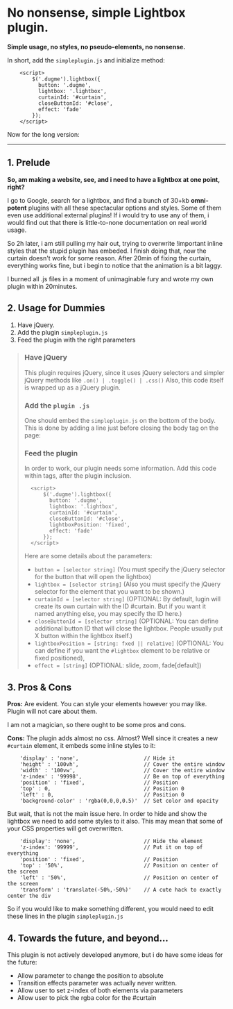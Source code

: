 # No nonsense, simple Lightbox plugin.

**Simple usage, no styles, no pseudo-elements, no nonsense.**

In short, add the `simpleplugin.js` and initialize method:

```
    <script>
        $('.dugme').lightbox({
          button: '.dugme',
          lightbox: '.lightbox',
          curtainId: '#curtain',
          closeButtonId: '#close',
          effect: 'fade'
        });
    </script>
```

Now for the long version:


----------


## 1. Prelude


**So, am making a website, see, and i need to have a lightbox at one point, right?**

I go to Google, search for a lightbox, and find a bunch of 30+kb **omni-potent** plugins with all these spectacular options and styles. Some of them even use additional external plugins! If i would try to use any of them, i would find out that there is little-to-none documentation on real world usage.

So 2h later, i am still pulling my hair out, trying to overwrite !important inline styles that the stupid plugin has embeded. I finish doing that, now the curtain doesn't work for some reason. After 20min of fixing the curtain, everything works fine, but i begin to notice that the animation is a bit laggy.

I burned all .js files in a moment of unimaginable fury and wrote my own plugin within 20minutes.

## 2. Usage for Dummies

1. Have jQuery.
2. Add the plugin `simpleplugin.js`
3. Feed the plugin with the right parameters

> ### Have jQuery
> 
> This plugin requires jQuery, since it uses jQuery selectors and
> simpler jQuery methods like `.on() | .toggle() | .css()` Also, this
> code itself is wrapped up as a jQuery plugin.
> 
> ### Add the `plugin .js`
> 
> One should embed the `simpleplugin.js` on the bottom of the body. This
> is done by adding a line just before closing the body tag on the page:
> 
> 
> ### Feed the plugin
> 
> In order to work, our plugin needs some information. Add this code
> within <script></script> tags, after the plugin inclusion.
> 
> ```
>   <script>
>       $('.dugme').lightbox({
>         button: '.dugme',
>         lightbox: '.lightbox',
>         curtainId: '#curtain',
>         closeButtonId: '#close',
>         lightboxPosition: 'fixed',
>         effect: 'fade'
>       });
>   </script>
>```
> Here are some details about the
> parameters:
> 
> - `button = [selector string]` (You must specify the jQuery selector for the button that will open the lightbox)
> - `lightbox = [selector string]` (Also you must specify the jQuery selector for the element that you want to be shown.)
> - `curtainId = [selector string]` (OPTIONAL: By default, lugin will create its own curtain with the ID #curtain. But if you want it named anything else, you may specify the ID here.)
> - `closeButtonId = [selector string]` (OPTIONAL: You can define additional button ID that will close the lightbox. People usually put X button within the lightbox itself.)
> - `lightboxPosition = [string: fxed || relative]` (OPTIONAL: You can define if you want the `#lightbox` element to be relative or fixed positioned),
> - `effect = [string]` (OPTIONAL: slide, zoom,  fade[default])

## 3. Pros & Cons

**Pros:** Are evident. You can style your elements however you may like. Plugin will not care about them.

I am not a magician, so there ought to be some pros and cons.

**Cons:** The plugin adds almost no css. Almost? Well since it creates a new `#curtain` element, it embeds some inline styles to it:

```
    'display' : 'none',                     // Hide it
    'height' : '100vh',                     // Cover the entire window
    'width' : '100vw',                      // Cover the entire window
    'z-index' : '99998',                    // Be on top of everything
    'position' : 'fixed',                   // Position 
    'top' : 0,                              // Position 0
    'left' : 0,                             // Position 0
    'background-color' : 'rgba(0,0,0,0.5)'  // Set color and opacity
```

But wait, that is not the main issue here. In order to hide and show the lightbox we need to add some styles to it also. This may mean that some of your CSS properties will get overwritten.
```
    'display': 'none',                      // Hide the element
    'z-index': '99999',                     // Put it on top of everything
    'position' : 'fixed',                   // Position
    'top' : '50%',                          // Position on center of the screen
    'left' : '50%',                         // Position on center of the screen
    'transform' : 'translate(-50%,-50%)'    // A cute hack to exactly center the div
```

So if you would like to make something different, you would need to edit these lines in the plugin `simpleplugin.js`


## 4. Towards the future, and beyond...

This plugin is not actively developed anymore, but i do have some ideas for the future:

- Allow parameter to change the position to absolute
- Transition effects parameter was actually never written.
- Allow user to set z-index of both elements via parameters
- Allow user to pick the rgba color for the #curtain